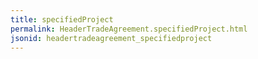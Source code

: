 ```yaml
---
title: specifiedProject
permalink: HeaderTradeAgreement.specifiedProject.html
jsonid: headertradeagreement_specifiedproject
---
```

